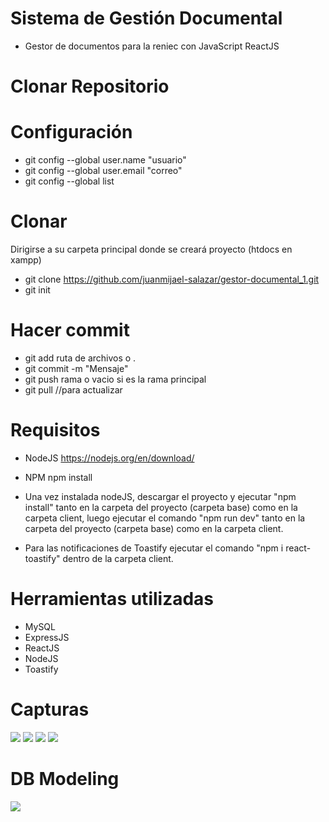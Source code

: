 # Sistema de Gestión Documental
* Gestor de documentos para la reniec con JavaScript ReactJS

# Clonar Repositorio
# Configuración
* git config --global user.name "usuario"
* git config --global user.email "correo"
* git config --global list

# Clonar
Dirigirse a su carpeta principal donde se creará proyecto (htdocs en xampp)
* git clone https://github.com/juanmijael-salazar/gestor-documental_1.git
* git init

# Hacer commit
* git add ruta de archivos o .
* git commit -m "Mensaje"
* git push rama o vacio si es la rama principal
* git pull //para actualizar


# Requisitos
* NodeJS
https://nodejs.org/en/download/
* NPM
npm install

* Una vez instalada nodeJS, descargar el proyecto y ejecutar "npm install" tanto en la carpeta del proyecto (carpeta base) como en la carpeta client, luego ejecutar el comando "npm run dev" tanto en la carpeta del proyecto (carpeta base) como en la carpeta client.

* Para las notificaciones de Toastify ejecutar el comando "npm i react-toastify" dentro de la carpeta client.

# Herramientas utilizadas
* MySQL
* ExpressJS
* ReactJS
* NodeJS
* Toastify

# Capturas
![](https://github.com/juanmijael-salazar/gestor-documental_1/blob/main/GD%20images/gestor%20img%202.png)
![](https://github.com/juanmijael-salazar/gestor-documental_1/blob/main/GD%20images/gestor%20img%203.png)
![](https://github.com/juanmijael-salazar/gestor-documental_1/blob/main/GD%20images/gestor%20img%204.png)
![](https://github.com/juanmijael-salazar/gestor-documental_1/blob/main/GD%20images/gestor%20img%205.png)

# DB Modeling
![](https://github.com/juanmijael-salazar/gestor-documental_1/blob/main/GD%20images/gestor%20img%206.png)


